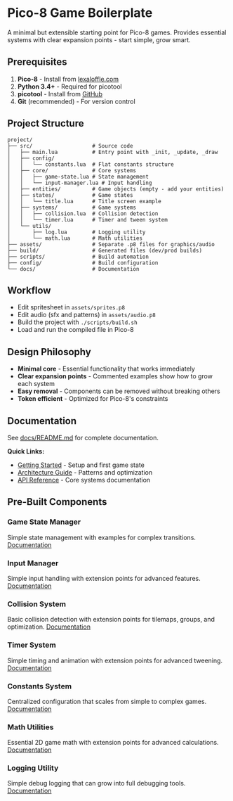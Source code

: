 # Pico-8 Game Boilerplate

A minimal but extensible starting point for Pico-8 games. Provides essential systems with clear expansion points - start simple, grow smart. 

## Prerequisites

1. **Pico-8** - Install from [lexaloffle.com](https://www.lexaloffle.com/pico-8.php)
2. **Python 3.4+** - Required for picotool
3. **picotool** - Install from [GitHub](https://github.com/dansanderson/picotool)
3. **Git** (recommended) - For version control

## Project Structure

```
project/
├── src/                   # Source code
│   ├── main.lua           # Entry point with _init, _update, _draw
│   ├── config/
│   │   └── constants.lua  # Flat constants structure
│   ├── core/              # Core systems
│   │   ├── game-state.lua # State management
│   │   └── input-manager.lua # Input handling
│   ├── entities/          # Game objects (empty - add your entities)
│   ├── states/            # Game states
│   │   └── title.lua      # Title screen example
│   ├── systems/           # Game systems
│   │   ├── collision.lua  # Collision detection
│   │   └── timer.lua      # Timer and tween system
│   └── utils/
│       ├── log.lua        # Logging utility
│       └── math.lua       # Math utilities
├── assets/                # Separate .p8 files for graphics/audio
├── build/                 # Generated files (dev/prod builds)
├── scripts/               # Build automation
├── config/                # Build configuration
└── docs/                  # Documentation
```


## Workflow

- Edit spritesheet in `assets/sprites.p8`
- Edit audio (sfx and patterns) in `assets/audio.p8`
- Build the project with `./scripts/build.sh`
- Load and run the compiled file in Pico-8

## Design Philosophy

- **Minimal core** - Essential functionality that works immediately
- **Clear expansion points** - Commented examples show how to grow each system
- **Easy removal** - Components can be removed without breaking others
- **Token efficient** - Optimized for Pico-8's constraints

## Documentation

See [docs/README.md](docs/README.md) for complete documentation.

**Quick Links:**
- [Getting Started](docs/getting-started.md) - Setup and first game state
- [Architecture Guide](docs/architecture.md) - Patterns and optimization
- [API Reference](docs/api/) - Core systems documentation

## Pre-Built Components

### Game State Manager
Simple state management with examples for complex transitions. [Documentation](docs/api/game-state.md)

### Input Manager
Simple input handling with extension points for advanced features. [Documentation](docs/api/input-manager.md)

### Collision System
Basic collision detection with extension points for tilemaps, groups, and optimization. [Documentation](docs/api/collision.md)

### Timer System
Simple timing and animation with extension points for advanced tweening. [Documentation](docs/api/timer.md)

### Constants System
Centralized configuration that scales from simple to complex games. [Documentation](docs/api/constants.md)

### Math Utilities
Essential 2D game math with extension points for advanced calculations. [Documentation](docs/api/math.md)

### Logging Utility
Simple debug logging that can grow into full debugging tools. [Documentation](docs/api/logging.md)
